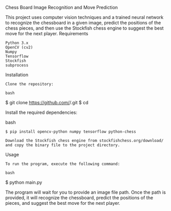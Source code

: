 Chess Board Image Recognition and Move Prediction

This project uses computer vision techniques and a trained neural network to recognize the chessboard in a given image, predict the positions of the chess pieces, and then use the Stockfish chess engine to suggest the best move for the next player.
Requirements

    Python 3.x
    OpenCV (cv2)
    Numpy
    Tensorflow
    Stockfish
    subprocess

Installation

    Clone the repository:

    bash

$ git clone https://github.com/<username>/<repository-name>.git
$ cd <repository-name>

Install the required dependencies:

bash

    $ pip install opencv-python numpy tensorflow python-chess

    Download the Stockfish chess engine from stockfishchess.org/download/ and copy the binary file to the project directory.

Usage

    To run the program, execute the following command:

    bash

$ python main.py

The program will wait for you to provide an image file path. Once the path is provided, it will recognize the chessboard, predict the positions of the pieces, and suggest the best move for the next player.